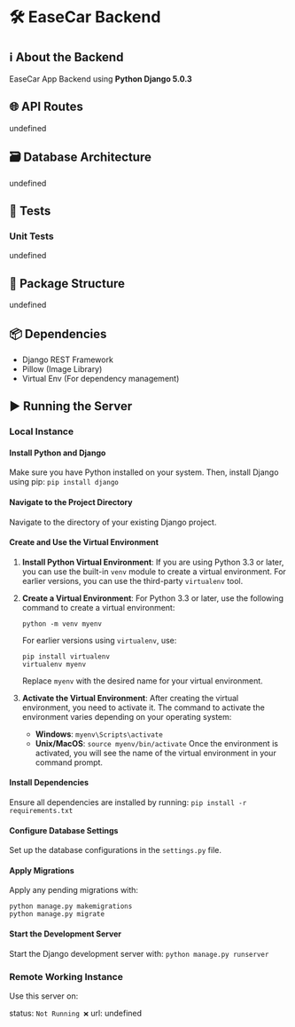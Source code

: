 # 🛠 EaseCar Backend

## ℹ️ About the Backend
EaseCar App Backend using **Python Django 5.0.3**

## 🌐 API Routes
undefined

## 🗃️ Database Architecture
undefined

## 🧪 Tests

### Unit Tests
undefined

## :file_folder: Package Structure
undefined

## :package: Dependencies
- Django REST Framework
- Pillow (Image Library)
- Virtual Env (For dependency management)

## ▶️ Running the Server

### Local Instance

#### Install Python and Django
Make sure you have Python installed on your system. Then, install Django using pip:
`pip install django`

#### Navigate to the Project Directory
Navigate to the directory of your existing Django project.

#### Create and Use the Virtual Environment

1. **Install Python Virtual Environment**:
   If you are using Python 3.3 or later, you can use the built-in `venv` module to create a virtual environment. For earlier versions, you can use the third-party `virtualenv` tool.<br/>

2. **Create a Virtual Environment**:
   For Python 3.3 or later, use the following command to create a virtual environment:
   ```
   python -m venv myenv
   ```
   For earlier versions using `virtualenv`, use:
   ```
   pip install virtualenv
   virtualenv myenv
   ```
   Replace `myenv` with the desired name for your virtual environment.<br/>

3. **Activate the Virtual Environment**:
   After creating the virtual environment, you need to activate it. The command to activate the environment varies depending on your operating system:
   - **Windows**:
     `myenv\Scripts\activate`
   - **Unix/MacOS**:
     `source myenv/bin/activate`
   Once the environment is activated, you will see the name of the virtual environment in your command prompt.

#### Install Dependencies
Ensure all dependencies are installed by running: 
`pip install -r requirements.txt`

#### Configure Database Settings
Set up the database configurations in the `settings.py` file.

#### Apply Migrations
Apply any pending migrations with: 
```
python manage.py makemigrations 
python manage.py migrate
```
#### Start the Development Server
Start the Django development server with: 
`python manage.py runserver`

### Remote Working Instance

Use this server on:

status: `Not Running ❌`
url: undefined
